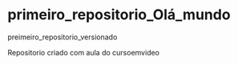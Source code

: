 # primeiro_repositorio_Olá_mundo
 preimeiro_repositorio_versionado

 Repositorio criado com aula do cursoemvideo

